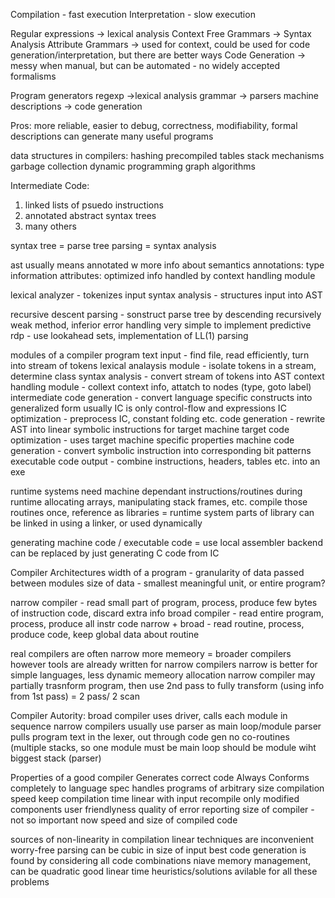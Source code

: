 Compilation - fast execution
Interpretation - slow execution

Regular expressions -> lexical analysis
Context Free Grammars -> Syntax Analysis
Attribute Grammars -> used for context, could be used for code generation/interpretation, but there are better ways
Code Generation -> messy when manual, but can be automated - no widely accepted formalisms

Program generators
regexp ->lexical analysis
grammar -> parsers
machine descriptions -> code generation

Pros: more reliable, easier to debug, correctness, modifiability, formal descriptions can generate many useful programs

data structures in compilers:
hashing
precompiled tables
stack mechanisms
garbage collection
dynamic programming
graph algorithms

Intermediate Code:
1. linked lists of psuedo instructions
2. annotated abstract syntax trees
3. many others

syntax tree = parse tree
parsing = syntax analysis

ast usually means annotated w more info about semantics
annotations: type information
attributes: optimized info
  handled by context handling module
  
lexical analyzer - tokenizes input
syntax analysis - structures input into AST

recursive descent parsing - sonstruct parse tree by descending recursively
  weak method, inferior error handling
  very simple to implement
predictive rdp - use lookahead sets, implementation of LL(1) parsing

modules of a compiler
program text input - find file, read efficiently, turn into stream of tokens
lexical analaysis module - isolate tokens in a stream, determine class
syntax analysis - convert stream of tokens into AST
context handling module - collext context info, attatch to nodes (type, goto label)
intermediate code generation - convert language specific constructs into generalized form
  usually IC is only control-flow and expressions
IC optimization - preprocess IC, constant folding etc.
code generation - rewrite AST into linear symbolic instructions for target machine
target code optimization - uses target machine specific properties
machine code generation - convert symbolic instruction into corresponding bit patterns
executable code output - combine instructions, headers, tables etc. into an exe

runtime systems
need machine dependant instructions/routines during runtime
allocating arrays, manipulating stack frames, etc.
compile those routines once, reference as libraries = runtime system
parts of library can be linked in using a linker, or used dynamically

generating machine code / executable code = use local assembler
backend can be replaced by just generating C code from IC

Compiler Architectures
width of a program - granularity of data passed between modules
size of data - smallest meaningful unit, or entire program?

narrow compiler - read small part of program, process, produce few bytes of instruction code, discard extra info
broad compiler - read entire program, process, produce all instr code
narrow + broad - read routine, process, produce code, keep global data about routine

real compilers are often narrow
more memeory = broader compilers however
tools are already written for narrow compilers
narrow is better for simple languages, less dynamic memeory allocation
narrow compiler may partially trasnform program, then use 2nd pass to fully transform (using info from 1st pass)
= 2 pass/ 2 scan 

Compiler Autority:
broad compiler uses driver, calls each module in sequence
narrow compilers usually use parser as main loop/module
  parser pulls program text in the lexer, out through code gen
  no co-routines (multiple stacks, so one module must be main loop
  should be module wiht biggest stack (parser)

Properties of a good compiler
Generates correct code Always
Conforms completely to language spec
handles programs of arbitrary size
compilation speed
  keep compilation time linear with input
  recompile only modified components
user friendlyness
  quality of error reporting
size of compiler - not so important now
speed and size of compiled code

sources of non-linearity in compilation
linear techniques are inconvenient
worry-free parsing can be cubic in size of input
best code generation is found by considering all code combinations
niave memory management, can be quadratic
good linear time heuristics/solutions avilable for all these problems
  

